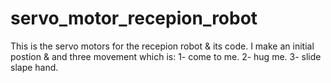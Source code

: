 # servo_motor_recepion_robot
This is the servo motors for the recepion robot & its code. 
I make an initial postion & and three movement which is: 
1- come to me. 
2- hug me. 
3- slide slape hand. 
